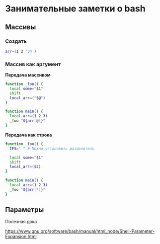 # Занимательные заметки о bash

## Массивы

### Создать

```bash
arr=(1 2 '34')
```

### Массив как аргумент

**Передача массивом**

```bash
function _foo() {
  local some="$1"
  shift
  local_arr=("$@")
}

function main() {
  local arr=(1 2 3)
  _foo "${arr[@]}"
}
```

**Передача как строка**

```bash
function _foo() {
  IFS=" " # Можно установить разделитель

  local some="$1"
  shift
  local_arr=($2)
}

function main() {
  local arr=(1 2 3)
  _foo "${arr[*]}"
}
```

## Параметры

Полезная дока

https://www.gnu.org/software/bash/manual/html_node/Shell-Parameter-Expansion.html